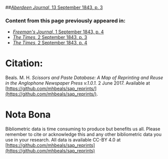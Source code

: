 ##[*Aberdeen Journal*, 13 September 1843, p. 3](https://mhbeals.github.io/sap_html/Aberdeen-Journal/Aberdeen-Journal-13-September-1843-p-3)

### Content from this page previously appeared in:
+ [*Freeman's Journal*, 1 September 1843, p. 4](https://mhbeals.github.io/sap_html/Freeman's-Journal/Freeman's-Journal-1-September-1843-p-4)
+ [*The Times*, 2 September 1843, p. 3](https://mhbeals.github.io/sap_html/The-Times/The-Times-2-September-1843-p-3)
+ [*The Times*, 2 September 1843, p. 4](https://mhbeals.github.io/sap_html/The-Times/The-Times-2-September-1843-p-4)
                    
# Citation: 

Beals. M. H. *Scissors and Paste Database: A Map of Reprinting and Reuse in the Anglophone Newspaper Press v.1.0.1.* 2 June 2017. Available at [https://github.com/mhbeals/sap_reprints/](https://github.com/mhbeals/sap_reprints/). 
                    
# Nota Bona

Bibliometric data is time consuming to produce but benefits us all. Please remember to cite or acknowledge this and any other bibliometric data you use in your research. All data is available CC-BY 4.0 at [https://github.com/mhbeals/sap_reprints](https://github.com/mhbeals/sap_reprints)